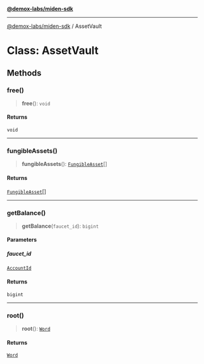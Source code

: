 [**@demox-labs/miden-sdk**](../README.md)

***

[@demox-labs/miden-sdk](../README.md) / AssetVault

# Class: AssetVault

## Methods

### free()

> **free**(): `void`

#### Returns

`void`

***

### fungibleAssets()

> **fungibleAssets**(): [`FungibleAsset`](FungibleAsset.md)[]

#### Returns

[`FungibleAsset`](FungibleAsset.md)[]

***

### getBalance()

> **getBalance**(`faucet_id`): `bigint`

#### Parameters

##### faucet\_id

[`AccountId`](AccountId.md)

#### Returns

`bigint`

***

### root()

> **root**(): [`Word`](Word.md)

#### Returns

[`Word`](Word.md)
